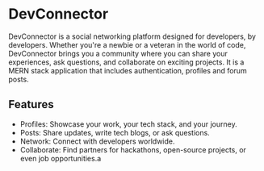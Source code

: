 # DevConnector

DevConnector is a social networking platform designed for developers, by developers. Whether you're a newbie or a veteran in the world of code, DevConnector brings you a community where you can share your experiences, ask questions, and collaborate on exciting projects. It is a MERN stack application that includes authentication, profiles and forum posts.

## Features

- Profiles: Showcase your work, your tech stack, and your journey.
- Posts: Share updates, write tech blogs, or ask questions.
- Network: Connect with developers worldwide.
- Collaborate: Find partners for hackathons, open-source projects, or even job opportunities.a


